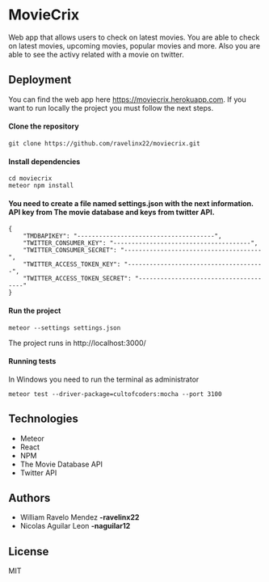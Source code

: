 # MovieCrix

Web app that allows users to check on latest movies. You are able to check on latest movies, upcoming movies, popular movies and more. Also you are able to see the activy related with a movie on twitter.

## Deployment

You can find the web app here https://moviecrix.herokuapp.com. If you want to run locally the project you must follow the next steps.

#### Clone the repository
```
git clone https://github.com/ravelinx22/moviecrix.git
```
#### Install dependencies
```
cd moviecrix
meteor npm install
```
#### You need to create a file named settings.json with the next information. API key from The movie database and keys from twitter API.

```
{
	"TMDBAPIKEY": "--------------------------------------",
	"TWITTER_CONSUMER_KEY": "--------------------------------------",
	"TWITTER_CONSUMER_SECRET": "--------------------------------------",
	"TWITTER_ACCESS_TOKEN_KEY": "--------------------------------------",
	"TWITTER_ACCESS_TOKEN_SECRET": "--------------------------------------"
}
```

#### Run the project
```
meteor --settings settings.json
```

The project runs in http://localhost:3000/

#### Running tests
In Windows you need to run the terminal as administrator
```
meteor test --driver-package=cultofcoders:mocha --port 3100
```

## Technologies

- Meteor
- React
- NPM
- The Movie Database API
- Twitter API


## Authors
- William Ravelo Mendez **-ravelinx22**
- Nicolas Aguilar Leon **-naguilar12**

## License
MIT


